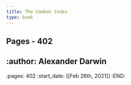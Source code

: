 ```yaml
---
title: The Combat Codes
type: book
---
```

## Pages -  402
## :author: Alexander Darwin
:pages: 402
:start_date: [[Feb 26th, 2021]]
:END:
##
